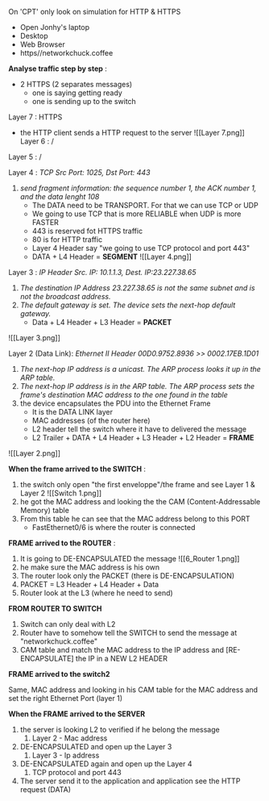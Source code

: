 

On 'CPT' only look on simulation for HTTP & HTTPS

- Open Jonhy's laptop
- Desktop
- Web Browser
- https//networkchuck.coffee


**Analyse traffic step by step** :
- 2 HTTPS (2 separates messages)
	- one is saying getting ready
	- one is sending up to the switch

Layer 7 : HTTPS 
- the HTTP client sends a HTTP request to the server
![[Layer 7.png]]
Layer 6 : /

Layer 5 : /

Layer 4 : *TCP Src Port: 1025, Dst Port: 443* 
1) *send fragment information: the sequence number 1, the ACK number 1, and the data lenght 108*
	- The DATA need to be TRANSPORT. For that we can use TCP or UDP
	- We going to use TCP that is more RELIABLE when UDP is more FASTER
	- 443 is reserved fot HTTPS traffic
	- 80 is for HTTP traffic
	- Layer 4 Header say "we going to use TCP protocol and port 443"
	- DATA + L4 Header = **SEGMENT**
![[Layer 4.png]]

Layer 3 : *IP Header Src. IP: 10.1.1.3, Dest. IP:23.227.38.65*
1) *The destination IP Address 23.227.38.65 is not the same subnet and is not the broadcast address.*
2) *The default gateway is set. The device sets the next-hop default gateway.* 
	- Data + L4 Header + L3 Header = **PACKET**

![[Layer 3.png]]

Layer 2 (Data Link): *Ethernet II Header 00D0.9752.8936 >> 0002.17EB.1D01*
1) *The next-hop IP address is a unicast. The ARP process looks it up in the ARP table.*
2) *The next-hop IP address is in the ARP table. The ARP process sets the frame's destination MAC address to the one found in the table*
3) the device encapsulates the PDU into the Ethernet Frame
	- It is the DATA LINK layer
	- MAC addresses (of the router here)
	- L2 header tell the switch where it have to delivered the message
	- L2 Trailer + DATA + L4 Header + L3 Header + L2 Header = **FRAME**
	
![[Layer 2.png]]

**When the frame arrived to the SWITCH** :
1) the switch only open "the first enveloppe"/the frame and see Layer 1 & Layer 2 ![[Switch 1.png]]
2) he got the MAC address and looking the the CAM (Content-Addressable Memory) table 
3) From this table he can see that the MAC address belong to this PORT
	- FastEthernet0/6 is where the router is connected

**FRAME arrived to the ROUTER** :
1) It is going to DE-ENCAPSULATED the message
![[6_Router 1.png]]
3) he make sure the MAC address is his own
4) The router look only the PACKET (there is DE-ENCAPSULATION)
5) PACKET = L3 Header + L4 Header + Data
6) Router look at the L3 (where he need to send)

**FROM ROUTER TO SWITCH**
1) Switch can only deal with L2
2) Router have to somehow tell the SWITCH to send the message at "networkchuck.coffee"
3) CAM table and match the MAC address to the IP address and [RE-ENCAPSULATE] the IP in a NEW L2 HEADER

**FRAME arrived to the switch2**

Same, MAC address and looking in his CAM table for the MAC address and set the right Ethernet Port (layer 1)

**When the FRAME arrived to the SERVER**

1) the server is looking L2 to verified if he belong the message 
	1) Layer 2 - Mac address
2) DE-ENCAPSULATED and open up the Layer 3 
	1) Layer 3 - Ip address
3) DE-ENCAPSULATED again and open up the Layer 4
	1) TCP protocol and port 443 
4) The server send it to the application and application see the HTTP request (DATA)